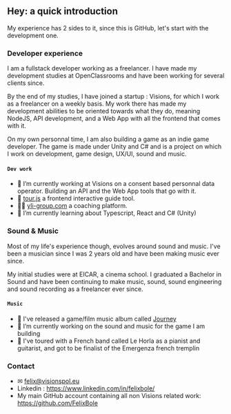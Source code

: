 ## Hey: a quick introduction

My experience has 2 sides to it, since this is GitHub, let's start with the development one.

### Developer experience

I am a fullstack developer working as a freelancer. I have made my development studies at OpenClassrooms and have been working for several clients since.

By the end of my studies, I have joined a startup : Visions, for which I work as a freelancer on a weekly basis. My work there has made my development abilities to be oriented towards what they do, meaning NodeJS, API development, and a Web App with all the frontend that comes with it.

On my own personnal time, I am also building a game as an indie game developer. The game is made under Unity and C# and is a project on which I work on development, game design, UX/UI, sound and music.

#### `Dev work`

- 🔭 I’m currently working at Visions on a consent based personnal data operator. Building an API and the Web App tools that go with it.
- 🧭 [tour.js](https://github.com/FelixBole/tour.js) a frontend interactive guide tool.
- 👨‍💼 [yli-group.com](https://yli-group.com/) a coaching platform.
- 🌱 I’m currently learning about Typescript, React and C# (Unity)

### Sound & Music

Most of my life's experience though, evolves around sound and music. I've been a musician since I was 2 years old and have been making music ever since.

My initial studies were at EICAR, a cinema school. I graduated a Bachelor in Sound and have been continuing to make music, sound, sound engineering and sound recording as a freelancer ever since. 

#### `Music`

- 🎼 I've released a game/film music album called [Journey](https://felixbole.bandcamp.com/album/journey)
- 🔭 I’m currently working on the sound and music for the game I am building
- 🎹 I've toured with a French band called Le Horla as a pianist and guitarist, and got to be finalist of the Emergenza french tremplin


### Contact

- ✉ felix@visionspol.eu
- Linkedin : https://www.linkedin.com/in/felixbole/
- My main GitHub account containing all non Visions related work: https://github.com/FelixBole
